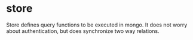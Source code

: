 # store

Store defines query functions to be executed in mongo. It does not worry about
authentication, but does synchronize two way relations. 
